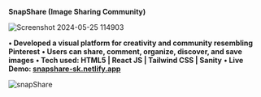 __SnapShare (Image Sharing Community)__

![Screenshot 2024-05-25 114903](https://github.com/shivamjha2705/snapShare/assets/69563640/2912030b-53cc-4c4c-81df-2d4e65dcad8a)

__• Developed a visual platform for creativity and community resembling Pinterest__
__• Users can share, comment, organize, discover, and save images__
__• Tech used: HTML5 | React JS | Tailwind CSS | Sanity__
__• Live Demo: [snapshare-sk.netlify.app](https://snapshare-sk.netlify.app)__

![snapShare](https://github.com/shivamjha2705/snapShare/assets/69563640/3cec9e97-afd1-4853-864a-94a34cec356a)


<!-- npm install @sanity/client @sanity/image-url react-google-login(@react-oauth/google@latest) react-icons react-loader-spinner react-masonry-css react-router-dom uuid -->
